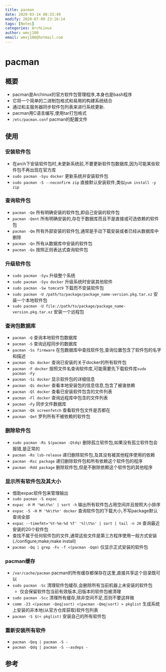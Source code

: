 ```yaml
---
title: pacman
date: 2020-03-14 08:33:49
modify: 2020-07-09 23:16:14 
tags: [Notes]
categories: ArchLinux
author: wmsj100
email: wmsj100@hotmail.com
---
```


# pacman

## 概要

- pacman是Archinux的官方软件包管理程序,本身也是bash程序
- 它将一个简单的二进制包格式和易用的构建系统结合
- 通过和主服务器同步软件包列表来进行系统更新.
- pacman用C语言编写,使用tar打包格式
- `/etc/pacman.conf` pacman的配置文件

## 使用

### 安装软件包

- 在arch下安装软件包时,未更新系统前,不要更新软件包数据库,因为可能某些软件包不再出现在官方库
- `sudo pacman -Syu docker` 更新系统并安装软件包
- `sudo pacman -S --noconfirm zip` 直接默认安装软件,类似`yum install -y zip`

### 查询软件包

- `pacman -Qe` 所有明确安装的软件包,即自己安装的软件包
- `pacman -Qent` 所有明确安装的,存在于数据库而且不是直接或可选依赖的软件包
- `pacman -Qm` 所有外部安装的软件包,通常是手动下载安装或者已经从数据库中删除
- `pacman -Qn` 所有从数据库中安装的软件包
- `pacman -Qs` 按照正则表达式查询软件包

### 升级软件包

- `sudo pacman -Syu` 升级整个系统
- `sudo pacman -Syu docker` 升级系统时安装其他软件
- `sudo pacman -Sw tomcat9` 下载而不安装软件包
- `sudo pacman -U /path/to/package/package_name-version.pkg.tar.xz` 安装一个本地软件包
- `sudo pacman -U file://path/to/package/package_name-version.pkg.tar.xz` 安装一个远程包

### 查询包数据库

- `pacman -Q` 查询本地软件包数据库
- `pacman -S` 查询远程同步的数据库
- `pacman -Ss firmware` 在包数据库中查找软件包,查询位置包含了软件包的名字和描述
- `pacman -Qs docker` 查询已安装的关于docker的所有软件包
- `pacman -F docker` 按照文件名查询软件库,可能需要先下载软件库`sudo pacman -Fy`
- `pacman -Si docker` 显示软件包的详细信息
- `pacman -Qi docker` 查看本地安装包的信息信息,包含了被谁依赖
- `pacman -Ql docker` 查看已安装软件包含的文件列表
- `pacman -Fl docker` 查询远程库中包含的文件列表
- `pacman -Fy` 同步文件数据库
- `pacman -Qk screenfetch` 查看软件包文件是否都在
- `pacman -Qet` 罗列所有不被依赖的软件包

### 删除软件包

- `sudo pacman -Rs $(pacman -Qtdq)` 删除孤立软件包,如果没有孤立软件包会报错,是正常的
- `pacman -Rs lsb-release` 递归删除软件包,及其没有被其他程序使用的依赖
- `pacman -Rsc package` 递归删除软件包和所有依赖这个软件包的程序
- `pacman -Rdd package` 删除软件包,但是不删除依赖这个软件包的其他程序

### 显示所有软件包及其大小

- 借助expac软件包来管理输出
- `sudo pacman -S expac`
- `expac -H M '%m\t%n' | sort -h` 输出所有软件包占用空间并且按照大小排序
- `expac -S -H M '%k\t%n' docker` 查询软件包的下载大小,不写package默认查询全部
- `expac --timefmt='%Y-%m-%d %T' '%l\t%n' | sort | tail -n 20` 查询最近安装的20个软件包
- 查找不属于任何软件包的文件,通常这些文件是第三方程序使用一般方式安装(./configure;make;make install)
- `pacman -Qq | grep -Fv -f <(pacman -Qqm)` 仅显示正式安装的软件包

### pacman缓存

- `/var/cache/pacman` pacman的所有缓存都保存在这里,直接共享这个目录既可以
- `sudo pacman -Sc` 清理软件包缓存,会删除所有当前机器上未安装的软件包
	- 仅会保留软件包当前有效版本,旧版本的软件包被清理
- `sudo pacman -Scc` 清理所有缓存,除非空间不足,否则不要这样做
- `comm -23 <(pacman -Qeq|sort) <(pacman -Qmq|sort) > pkglist` 生成系统上安装的非本地(从官方仓库获取)软件包列表
- `pacman -S $(< pkglist)` 安装自己的所有软件包

### 重新安装所有软件

- `pacman -Qeq | pacman -S -` 
- `pacman -Qdq | pacman -S --asdeps -`

## 参考

